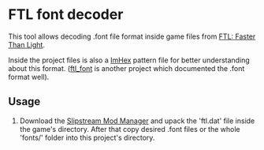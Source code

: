# FTL font decoder

This tool allows decoding .font file format inside game files from [FTL: Faster Than Light](https://subsetgames.com/ftl.html).

Inside the project files is also a [ImHex](https://github.com/WerWolv/ImHex) pattern file for better understanding about this format. ([ftl_font](https://github.com/D-side/ftl_font) is another project which documented the .font format well).

## Usage

1. Download the [Slipstream Mod Manager](https://github.com/Vhati/Slipstream-Mod-Manager) and upack the 'ftl.dat' file inside the game's directory. After that copy desired .font files or the whole 'fonts/' folder into this project's directory.